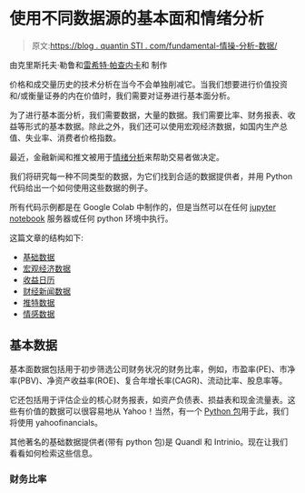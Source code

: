 # 使用不同数据源的基本面和情绪分析

> 原文:[https://blog . quantin STI . com/fundamental-情操-分析-数据/](https://blog.quantinsti.com/fundamental-sentiment-analysis-data/)

由克里斯托夫·勒鲁和[雷希特·帕查内卡](https://www.linkedin.com/in/rekhit/)和
制作

价格和成交量历史的技术分析在当今不会单独削减它。当我们想要进行价值投资和/或衡量证券的内在价值时，我们需要对证券进行基本面分析。

为了进行基本面分析，我们需要数据，大量的数据。我们需要比率、财务报表、收益等形式的基本数据。除此之外，我们还可以使用宏观经济数据，如国内生产总值、失业率、消费者价格指数。

最近，金融新闻和推文被用于[情绪分析](/tag/sentiment-trading/)来帮助交易者做决定。

我们将研究每一种不同类型的数据，为它们找到合适的数据提供者，并用 Python 代码给出一个如何使用这些数据的例子。

所有代码示例都是在 Google Colab 中制作的，但是当然可以在任何 [jupyter notebook](/python-data-types-variables-tutorial/) 服务器或任何 python 环境中执行。

这篇文章的结构如下:

*   [基础数据](#fundamental-data)
*   [宏观经济数据](#macroeconomic-data)
*   [收益日历](#earnings-calendar)
*   [财经新闻数据](#financial-news-data)
*   [推特数据](#twitter-data)
*   [情感数据](#sentiment-data)

## 基本数据

基本面数据包括用于初步筛选公司财务状况的财务比率，例如，市盈率(PE)、市净率(PBV)、净资产收益率(ROE)、复合年增长率(CAGR)、流动比率、股息率等。

它还包括用于评估企业的核心财务报表，如资产负债表、损益表和现金流量表。这些有价值的数据可以很容易地从 Yahoo！当然，有一个 [Python 包](/installing-python-packages/)用于此，我们将使用 yahoofinancials。

其他著名的基础数据提供者(带有 python 包)是 Quandl 和 Intrinio。现在让我们看看如何检索这些信息。

### 财务比率